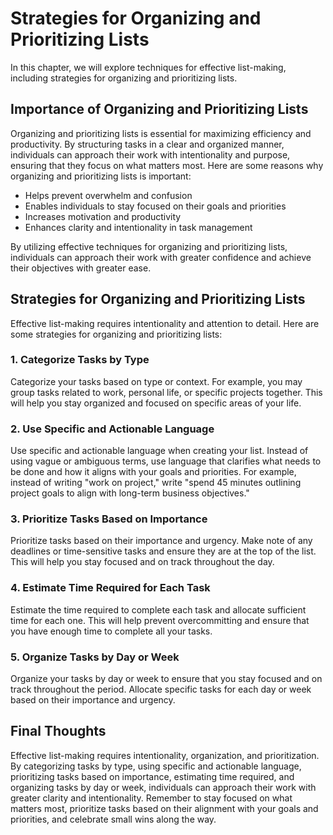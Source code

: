 Strategies for Organizing and Prioritizing Lists
=================================================================================================

In this chapter, we will explore techniques for effective list-making, including strategies for organizing and prioritizing lists.

Importance of Organizing and Prioritizing Lists
-----------------------------------------------

Organizing and prioritizing lists is essential for maximizing efficiency and productivity. By structuring tasks in a clear and organized manner, individuals can approach their work with intentionality and purpose, ensuring that they focus on what matters most. Here are some reasons why organizing and prioritizing lists is important:

* Helps prevent overwhelm and confusion
* Enables individuals to stay focused on their goals and priorities
* Increases motivation and productivity
* Enhances clarity and intentionality in task management

By utilizing effective techniques for organizing and prioritizing lists, individuals can approach their work with greater confidence and achieve their objectives with greater ease.

Strategies for Organizing and Prioritizing Lists
------------------------------------------------

Effective list-making requires intentionality and attention to detail. Here are some strategies for organizing and prioritizing lists:

### 1. Categorize Tasks by Type

Categorize your tasks based on type or context. For example, you may group tasks related to work, personal life, or specific projects together. This will help you stay organized and focused on specific areas of your life.

### 2. Use Specific and Actionable Language

Use specific and actionable language when creating your list. Instead of using vague or ambiguous terms, use language that clarifies what needs to be done and how it aligns with your goals and priorities. For example, instead of writing "work on project," write "spend 45 minutes outlining project goals to align with long-term business objectives."

### 3. Prioritize Tasks Based on Importance

Prioritize tasks based on their importance and urgency. Make note of any deadlines or time-sensitive tasks and ensure they are at the top of the list. This will help you stay focused and on track throughout the day.

### 4. Estimate Time Required for Each Task

Estimate the time required to complete each task and allocate sufficient time for each one. This will help prevent overcommitting and ensure that you have enough time to complete all your tasks.

### 5. Organize Tasks by Day or Week

Organize your tasks by day or week to ensure that you stay focused and on track throughout the period. Allocate specific tasks for each day or week based on their importance and urgency.

Final Thoughts
--------------

Effective list-making requires intentionality, organization, and prioritization. By categorizing tasks by type, using specific and actionable language, prioritizing tasks based on importance, estimating time required, and organizing tasks by day or week, individuals can approach their work with greater clarity and intentionality. Remember to stay focused on what matters most, prioritize tasks based on their alignment with your goals and priorities, and celebrate small wins along the way.
